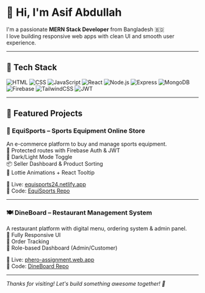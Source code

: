# 👋 Hi, I'm Asif Abdullah

I'm a passionate **MERN Stack Developer** from Bangladesh 🇧🇩  
I love building responsive web apps with clean UI and smooth user experience.  

---

## 🚀 Tech Stack

![HTML](https://img.shields.io/badge/HTML5-e34c26?style=for-the-badge&logo=html5&logoColor=white)
![CSS](https://img.shields.io/badge/CSS3-264de4?style=for-the-badge&logo=css3&logoColor=white)
![JavaScript](https://img.shields.io/badge/JavaScript-f7df1e?style=for-the-badge&logo=javascript&logoColor=black)
![React](https://img.shields.io/badge/React-61DAFB?style=for-the-badge&logo=react&logoColor=black)
![Node.js](https://img.shields.io/badge/Node.js-339933?style=for-the-badge&logo=nodedotjs&logoColor=white)
![Express](https://img.shields.io/badge/Express.js-000000?style=for-the-badge&logo=express&logoColor=white)
![MongoDB](https://img.shields.io/badge/MongoDB-4EA94B?style=for-the-badge&logo=mongodb&logoColor=white)
![Firebase](https://img.shields.io/badge/Firebase-FFCA28?style=for-the-badge&logo=firebase&logoColor=black)
![TailwindCSS](https://img.shields.io/badge/TailwindCSS-06B6D4?style=for-the-badge&logo=tailwindcss&logoColor=white)
![JWT](https://img.shields.io/badge/JWT-black?style=for-the-badge&logo=JSON%20web%20tokens&logoColor=white)

---

## 🧩 Featured Projects

### 🛒 EquiSports – Sports Equipment Online Store  
An e-commerce platform to buy and manage sports equipment.  
🔐 Protected routes with Firebase Auth & JWT  
🌙 Dark/Light Mode Toggle  
📦 Seller Dashboard & Product Sorting  
🎨 Lottie Animations + React Tooltip  

🔗 Live: [equisports24.netlify.app](https://equisports24.netlify.app)  
📁 Code: [EquiSports Repo](https://github.com/Asif-Abdullah01/Equi-Sports-Client)

---

### 🍽️ DineBoard – Restaurant Management System  
A restaurant platform with digital menu, ordering system & admin panel.  
📱 Fully Responsive UI  
🧾 Order Tracking  
📂 Role-based Dashboard (Admin/Customer)  

🔗 Live: [phero-assignment.web.app](https://phero-assignment.web.app)  
📁 Code: [DineBoard Repo](https://github.com/Asif-Abdullah01/DineBoard-client-side)

---

_Thanks for visiting! Let's build something awesome together! 🚀_
